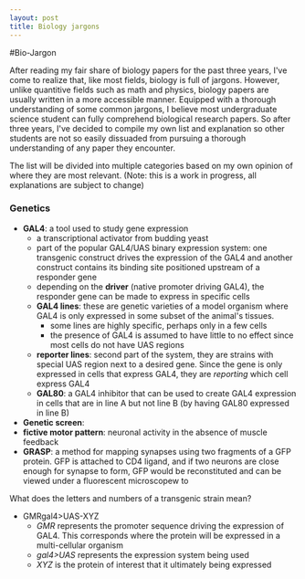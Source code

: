 ```yaml
---
layout: post
title: Biology jargons
---
```


#Bio-Jargon

After reading my fair share of biology papers for the past three years, I've come to realize that, like most fields, biology is full of jargons. However, unlike quantitive fields such as math and physics, biology papers are usually written in a more accessible manner. Equipped with a thorough understanding of some common jargons, I believe most undergraduate science student can fully comprehend biological research papers. So after three years, I've decided to compile my own list and explanation so other students are not so easily dissuaded from pursuing a thorough understanding of any paper they encounter.

The list will be divided into multiple categories based on my own opinion of where they are most relevant. (Note: this is a work in progress, all explanations are subject to change)

### Genetics
- **GAL4**: a tool used to study gene expression
    - a transcriptional activator from budding yeast
    - part of the popular GAL4/UAS binary expression system: one transgenic construct drives the expression of the GAL4 and another construct contains its binding site positioned upstream of a responder gene
    - depending on the **driver** (native promoter driving GAL4), the responder gene can be made to express in specific cells
    - **GAL4 lines**: these are genetic varieties of a model organism where GAL4 is only expressed in some subset of the animal's tissues.
        - some lines are highly specific, perhaps only in a few cells
        - the presence of GAL4 is assumed to have little to no effect since most cells do not have UAS regions
    - **reporter lines**: second part of the system, they are strains with special UAS region next to a desired gene. Since the gene is only expressed in cells that express GAL4, they are *reporting* which cell express GAL4
    - **GAL80**: a GAL4 inhibitor that can be used to create GAL4 expression in cells that are in line A but not line B (by having GAL80 expressed in line B)
- **Genetic screen**:
- **fictive motor pattern**: neuronal activity in the absence of muscle feedback
- **GRASP**: a method for mapping synapses using two fragments of a GFP protein. GFP is attached to CD4 ligand, and if two neurons are close enough for synapse to form, GFP would be reconstituted and can be viewed under a fluorescent microscopew to

What does the letters and numbers of a transgenic strain mean?

- GMRgal4>UAS-XYZ
    - *GMR* represents the promoter sequence driving the expression of GAL4. This corresponds where the protein will be expressed in a multi-cellular organism
    - *gal4>UAS* represents the expression system being used
    - *XYZ* is the protein of interest that it ultimately being expressed
